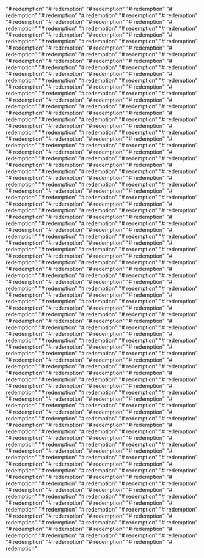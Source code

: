 "# redemption" 
"# redemption" 
"# redemption" 
"# redemption" 
"# redemption" 
"# redemption" 
"# redemption" 
"# redemption" 
"# redemption" 
"# redemption" 
"# redemption" 
"# redemption" 
"# redemption" 
"# redemption" 
"# redemption" 
"# redemption" 
"# redemption" 
"# redemption" 
"# redemption" 
"# redemption" 
"# redemption" 
"# redemption" 
"# redemption" 
"# redemption" 
"# redemption" 
"# redemption" 
"# redemption" 
"# redemption" 
"# redemption" 
"# redemption" 
"# redemption" 
"# redemption" 
"# redemption" 
"# redemption" 
"# redemption" 
"# redemption" 
"# redemption" 
"# redemption" 
"# redemption" 
"# redemption" 
"# redemption" 
"# redemption" 
"# redemption" 
"# redemption" 
"# redemption" 
"# redemption" 
"# redemption" 
"# redemption" 
"# redemption" 
"# redemption" 
"# redemption" 
"# redemption" 
"# redemption" 
"# redemption" 
"# redemption" 
"# redemption" 
"# redemption" 
"# redemption" 
"# redemption" 
"# redemption" 
"# redemption" 
"# redemption" 
"# redemption" 
"# redemption" 
"# redemption" 
"# redemption" 
"# redemption" 
"# redemption" 
"# redemption" 
"# redemption" 
"# redemption" 
"# redemption" 
"# redemption" 
"# redemption" 
"# redemption" 
"# redemption" 
"# redemption" 
"# redemption" 
"# redemption" 
"# redemption" 
"# redemption" 
"# redemption" 
"# redemption" 
"# redemption" 
"# redemption" 
"# redemption" 
"# redemption" 
"# redemption" 
"# redemption" 
"# redemption" 
"# redemption" 
"# redemption" 
"# redemption" 
"# redemption" 
"# redemption" 
"# redemption" 
"# redemption" 
"# redemption" 
"# redemption" 
"# redemption" 
"# redemption" 
"# redemption" 
"# redemption" 
"# redemption" 
"# redemption" 
"# redemption" 
"# redemption" 
"# redemption" 
"# redemption" 
"# redemption" 
"# redemption" 
"# redemption" 
"# redemption" 
"# redemption" 
"# redemption" 
"# redemption" 
"# redemption" 
"# redemption" 
"# redemption" 
"# redemption" 
"# redemption" 
"# redemption" 
"# redemption" 
"# redemption" 
"# redemption" 
"# redemption" 
"# redemption" 
"# redemption" 
"# redemption" 
"# redemption" 
"# redemption" 
"# redemption" 
"# redemption" 
"# redemption" 
"# redemption" 
"# redemption" 
"# redemption" 
"# redemption" 
"# redemption" 
"# redemption" 
"# redemption" 
"# redemption" 
"# redemption" 
"# redemption" 
"# redemption" 
"# redemption" 
"# redemption" 
"# redemption" 
"# redemption" 
"# redemption" 
"# redemption" 
"# redemption" 
"# redemption" 
"# redemption" 
"# redemption" 
"# redemption" 
"# redemption" 
"# redemption" 
"# redemption" 
"# redemption" 
"# redemption" 
"# redemption" 
"# redemption" 
"# redemption" 
"# redemption" 
"# redemption" 
"# redemption" 
"# redemption" 
"# redemption" 
"# redemption" 
"# redemption" 
"# redemption" 
"# redemption" 
"# redemption" 
"# redemption" 
"# redemption" 
"# redemption" 
"# redemption" 
"# redemption" 
"# redemption" 
"# redemption" 
"# redemption" 
"# redemption" 
"# redemption" 
"# redemption" 
"# redemption" 
"# redemption" 
"# redemption" 
"# redemption" 
"# redemption" 
"# redemption" 
"# redemption" 
"# redemption" 
"# redemption" 
"# redemption" 
"# redemption" 
"# redemption" 
"# redemption" 
"# redemption" 
"# redemption" 
"# redemption" 
"# redemption" 
"# redemption" 
"# redemption" 
"# redemption" 
"# redemption" 
"# redemption" 
"# redemption" 
"# redemption" 
"# redemption" 
"# redemption" 
"# redemption" 
"# redemption" 
"# redemption" 
"# redemption" 
"# redemption" 
"# redemption" 
"# redemption" 
"# redemption" 
"# redemption" 
"# redemption" 
"# redemption" 
"# redemption" 
"# redemption" 
"# redemption" 
"# redemption" 
"# redemption" 
"# redemption" 
"# redemption" 
"# redemption" 
"# redemption" 
"# redemption" 
"# redemption" 
"# redemption" 
"# redemption" 
"# redemption" 
"# redemption" 
"# redemption" 
"# redemption" 
"# redemption" 
"# redemption" 
"# redemption" 
"# redemption" 
"# redemption" 
"# redemption" 
"# redemption" 
"# redemption" 
"# redemption" 
"# redemption" 
"# redemption" 
"# redemption" 
"# redemption" 
"# redemption" 
"# redemption" 
"# redemption" 
"# redemption" 
"# redemption" 
"# redemption" 
"# redemption" 
"# redemption" 
"# redemption" 
"# redemption" 
"# redemption" 
"# redemption" 
"# redemption" 
"# redemption" 
"# redemption" 
"# redemption" 
"# redemption" 
"# redemption" 
"# redemption" 
"# redemption" 
"# redemption" 
"# redemption" 
"# redemption" 
"# redemption" 
"# redemption" 
"# redemption" 
"# redemption" 
"# redemption" 
"# redemption" 
"# redemption" 
"# redemption" 
"# redemption" 
"# redemption" 
"# redemption" 
"# redemption" 
"# redemption" 
"# redemption" 
"# redemption" 
"# redemption" 
"# redemption" 
"# redemption" 
"# redemption" 
"# redemption" 
"# redemption" 
"# redemption" 
"# redemption" 
"# redemption" 
"# redemption" 
"# redemption" 
"# redemption" 
"# redemption" 
"# redemption" 
"# redemption" 
"# redemption" 
"# redemption" 
"# redemption" 
"# redemption" 
"# redemption" 
"# redemption" 
"# redemption" 
"# redemption" 
"# redemption" 
"# redemption" 
"# redemption" 
"# redemption" 
"# redemption" 
"# redemption" 
"# redemption" 
"# redemption" 
"# redemption" 
"# redemption" 
"# redemption" 
"# redemption" 
"# redemption" 
"# redemption" 
"# redemption" 
"# redemption" 
"# redemption" 
"# redemption" 
"# redemption" 
"# redemption" 
"# redemption" 
"# redemption" 
"# redemption" 
"# redemption" 
"# redemption" 
"# redemption" 
"# redemption" 
"# redemption" 
"# redemption" 
"# redemption" 
"# redemption" 
"# redemption" 
"# redemption" 
"# redemption" 
"# redemption" 
"# redemption" 
"# redemption" 
"# redemption" 
"# redemption" 
"# redemption" 
"# redemption" 
"# redemption" 
"# redemption" 
"# redemption" 
"# redemption" 
"# redemption" 
"# redemption" 
"# redemption" 
"# redemption" 
"# redemption" 
"# redemption" 
"# redemption" 
"# redemption" 
"# redemption" 
"# redemption" 
"# redemption" 
"# redemption" 
"# redemption" 
"# redemption" 
"# redemption" 
"# redemption" 
